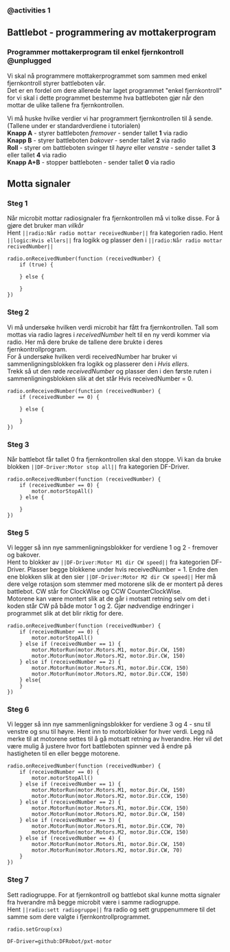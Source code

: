### @activities 1

## Battlebot - programmering av mottakerprogram

### Programmer mottakerprogram til enkel fjernkontroll @unplugged
Vi skal nå programmere mottakerprogrammet som sammen med enkel fjernkontroll styrer battleboten vår.   
Det er en fordel om dere allerede har laget programmet "enkel fjernkontroll" for vi skal i dette programmet bestemme hva battleboten gjør når den mottar de ulike tallene fra fjernkontrollen.

Vi må huske hvilke verdier vi har programmert fjernkontrollen til å sende. (Tallene under er standardverdiene i tutorialen)     
__Knapp A__ - styrer battleboten _fremover_   - sender tallet __1__ via radio   
__Knapp B__ - styrer battleboten _bakover_  - sender tallet __2__ via radio   
__Roll__ - styrer om battleboten svinger til _høyre_ eller _venstre_  - sender tallet __3__ eller tallet __4__ via radio   
__Knapp A+B__ - stopper battleboten - sender tallet __0__ via radio   

## Motta signaler

### Steg 1
Når microbit mottar radiosignaler fra fjernkontrollen må vi tolke disse. For å gjøre det bruker man _vilkår_   
Hent ``||radio:Når radio mottar receivedNumber||`` fra kategorien radio. Hent ``||logic:Hvis ellers||`` fra logikk og plasser den i ``||radio:Når radio mottar recivedNumber||``
```blocks
radio.onReceivedNumber(function (receivedNumber) {
    if (true) {
    	
    } else {
    	
    }
})
```

### Steg 2

Vi må undersøke hvilken verdi microbit har fått fra fjernkontrollen. Tall som mottas via radio lagres i _receivedNumber_ helt til en ny verdi kommer via radio. Her må dere bruke de tallene dere brukte i deres fjernkontrollprogram.    
For å undersøke hvilken verdi receivedNumber har bruker vi sammenligningsblokken fra logikk og plasserer den i _Hvis ellers_.   
Trekk så ut den røde _receivedNumber_ og plasser den i den første ruten i sammenligningsblokken slik at det står Hvis receivedNumber = 0.

```blocks
radio.onReceivedNumber(function (receivedNumber) {
    if (receivedNumber == 0) {
    	
    } else {
    	
    }
})
```

### Steg 3
Når battlebot får tallet 0 fra fjernkontrollen skal den stoppe. Vi kan da bruke blokken ``||DF-Driver:Motor stop all||`` fra kategorien DF-Driver.

```blocks
radio.onReceivedNumber(function (receivedNumber) {
    if (receivedNumber == 0) {
        motor.motorStopAll()
    } else {
    	
    }
})
```

### Steg 5
Vi legger så inn nye sammenligningsblokker for verdiene 1 og 2 - fremover og bakover.   
Hent to blokker av ``||DF-Driver:Motor M1 dir CW speed||`` fra kategorien DF-Driver. Plasser begge blokkene under hvis receivedNumber = 1. Endre den ene blokken slik at den sier ``||DF-Driver:Motor M2 dir CW speed||``
Her må dere velge rotasjon som stemmer med motorene slik de er montert på deres battlebot. CW står for ClockWise og CCW CounterClockWise.   
Motorene kan være montert slik at de går i motsatt retning selv om det i koden står CW på både motor 1 og 2. Gjør nødvendige endringer i programmet slik at det blir riktig for dere.

```blocks
radio.onReceivedNumber(function (receivedNumber) {
    if (receivedNumber == 0) {
        motor.motorStopAll()
    } else if (receivedNumber == 1) {
        motor.MotorRun(motor.Motors.M1, motor.Dir.CW, 150)
        motor.MotorRun(motor.Motors.M2, motor.Dir.CW, 150)
    } else if (receivedNumber == 2) {
        motor.MotorRun(motor.Motors.M1, motor.Dir.CCW, 150)
        motor.MotorRun(motor.Motors.M2, motor.Dir.CCW, 150)
    } else{    	
    }
})
```

### Steg 6
Vi legger så inn nye sammenligningsblokker for verdiene 3 og 4 - snu til venstre og snu til høyre.
Hent inn to motorblokker for hver verdi. Legg nå merke til at motorene settes til å gå motsatt retning av hverandre. Her vil det være mulig å justere hvor fort battleboten spinner ved å endre på hastigheten til en eller begge motorene. 
```blocks
radio.onReceivedNumber(function (receivedNumber) {
    if (receivedNumber == 0) {
        motor.motorStopAll()
    } else if (receivedNumber == 1) {
        motor.MotorRun(motor.Motors.M1, motor.Dir.CW, 150)
        motor.MotorRun(motor.Motors.M2, motor.Dir.CCW, 150)
    } else if (receivedNumber == 2) {
        motor.MotorRun(motor.Motors.M1, motor.Dir.CCW, 150)
        motor.MotorRun(motor.Motors.M2, motor.Dir.CW, 150)
    } else if (receivedNumber == 3) {
        motor.MotorRun(motor.Motors.M1, motor.Dir.CCW, 70)
        motor.MotorRun(motor.Motors.M2, motor.Dir.CCW, 150)
    } else if (receivedNumber == 4) {
        motor.MotorRun(motor.Motors.M1, motor.Dir.CW, 150)
        motor.MotorRun(motor.Motors.M2, motor.Dir.CW, 70)
    }
})
```
### Steg 7

Sett radiogruppe. For at fjernkontroll og battlebot skal kunne motta signaler fra hverandre må begge microbit være i samme radiogruppe.   
Hent ``||radio:sett radiogruppe||`` fra radio og sett gruppenummere til det samme som dere valgte i fjernkontrollprogrammet.

```blocks
radio.setGroup(xx)
```

```package
DF-Driver=github:DFRobot/pxt-motor
``` 